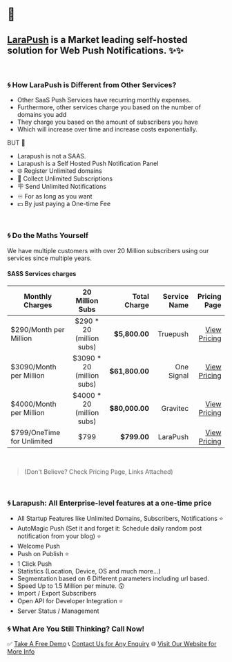 # 👋

## <a href="https://larapush.com/" target="_blank">LaraPush</a> is a Market leading self-hosted solution for Web Push Notifications. ✨✨

<br>

### 🌀 How LaraPush is Different from Other Services?
 
 - Other SaaS Push Services have recurring monthly expenses.
 - Furthermore, other services charge you based on the number of domains you add
 - They charge you based on the amount of subscribers you have
 - Which will increase over time and increase costs exponentially.

BUT 🍑

 - Larapush is not a SAAS.
 - Larapush is a Self Hosted Push Notification Panel
 - 🌐 Register Unlimited domains
 - 👥 Collect Unlimited Subscriptions
 - 🪧 Send Unlimited Notifications
 - ♾️ For as long as you want
 - 💵 By just paying a One-time Fee
<br>

### 🌀 Do the Maths Yourself

We have multiple customers with over 20 Million subscribers using our services since multiple years.

#### SASS Services charges

 **Monthly Charges** | **20 Million Subs** | **Total Charge** | **Service Name** | **Pricing Page**
 | ------------- |:-------------:| ---------:|---------:|---------:|
 $290/Month per Million | $290 * 20 (million subs) | <b>$5,800.00</b> | Truepush | <a href="https://www.truepush.com/pricing" target="_blank">View Pricing</a>
 $3090/Month per Million | $3090 * 20 (million subs) | <b>$61,800.00</b> | One Signal | <a href="https://onesignal.com/pricing" target="_blank">View Pricing</a>
 $4000/Month per Million | $4000 * 20 (million subs) | <b>$80,000.00</b> | Gravitec | <a href="https://gravitec.net/pricing" target="_blank">View Pricing</a>
 $799/OneTime for Unlimited | $799 | <b>$799.00</b> | LaraPush | <a href="https://larapush.com/pricing/" target="_blank">View Pricing</a>
 
 <br>
 
 > (Don't Believe? Check Pricing Page, Links Attached)
 
 <br>

### 🌀 Larapush: All Enterprise-level features at a one-time price
- All Startup Features like Unlimited Domains, Subscribers, Notifications ⭐
- AutoMagic Push (Set it and forget it: Schedule daily random post notification from your blog) ⭐
- Welcome Push
- Push on Publish ⭐
- 1 Click Push
- Statistics (Location, Device, OS and much more...)
- Segmentation based on 6 Different parameters including url based.
- Speed Up to 1.5 Million per minute. 😲
- Import / Export Subscribers
- Open API for Developer Integration ⭐
- Server Status / Management
 
 ### 🌀 What Are You Still Thinking? Call Now!
 ✅ <a href="https://larapush.com/#demo" target="_blank">Take A Free Demo</a>
 📞 <a href="https://larapush.com/contact/" target="_blank">Contact Us for Any Enquiry</a>
 🌐 <a href="https://larapush.com/" target="_blank">Visit Our Website for More Info</a>
